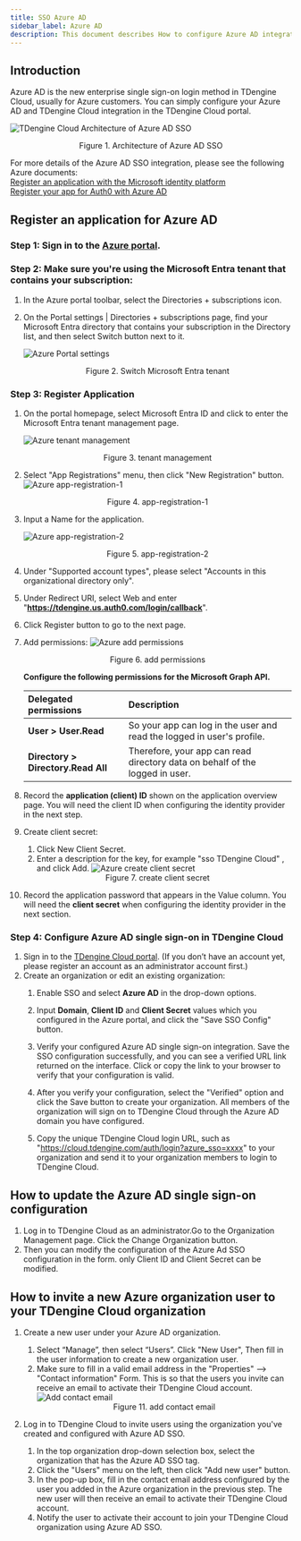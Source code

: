 ```yaml
---
title: SSO Azure AD
sidebar_label: Azure AD
description: This document describes How to configure Azure AD integration TDengine Cloud SSO.
---
```


<!-- markdownlint-disable MD033 -->
## Introduction

Azure AD is the new enterprise single sign-on login method in TDengine Cloud, usually for Azure customers. 
You can simply configure your Azure AD and TDengine Cloud integration in the TDengine Cloud portal.

![TDengine Cloud Architecture of Azure AD SSO](./azure-ad-sso-arch.webp)
<center><figcaption>Figure 1. Architecture of Azure AD SSO</figcaption></center>

For more details of the Azure AD SSO integration, please see the following Azure documents:  
[Register an application with the Microsoft identity platform](https://learn.microsoft.com/en-us/entra/identity-platform/quickstart-register-app)  
[Register your app for Auth0 with Azure AD](https://auth0.com/docs/authenticate/identity-providers/enterprise-identity-providers/azure-active-directory/v2#register-your-app-with-azure-ad)  


## Register an application for Azure AD

### Step 1: Sign in to the [Azure portal](https://portal.azure.com/).

### Step 2: Make sure you're using the Microsoft Entra tenant that contains your subscription:

1. In the Azure portal toolbar, select the Directories + subscriptions icon.
2. On the Portal settings | Directories + subscriptions page, find your Microsoft Entra directory that contains your subscription in the Directory list, and then select Switch button next to it.

   ![Azure Portal settings](./azure-portal-settings.webp)
   <center><figcaption>Figure 2. Switch Microsoft Entra tenant</figcaption></center>

### Step 3: Register Application

1. On the portal homepage, select Microsoft Entra ID and click to enter the Microsoft Entra tenant management page.

   ![Azure tenant management](./tenant-management.webp)
   <center><figcaption>Figure 3. tenant management </figcaption></center>

2. Select "App Registrations" menu, then click "New Registration" button.
   ![Azure app-registration-1](./app-registration.webp)
   <center><figcaption>Figure 4. app-registration-1 </figcaption></center>

3. Input a Name for the application.

   ![Azure app-registration-2](./app-registration-2.webp)
   <center><figcaption>Figure 5. app-registration-2 </figcaption></center>

4. Under "Supported account types", please select "Accounts in this organizational directory only".

5. Under Redirect URI, select Web and enter "**https://tdengine.us.auth0.com/login/callback**".

6. Click Register button to go to the next page.

7. Add permissions:
   ![Azure add permissions](./add-permission.webp)
   <center><figcaption>Figure 6. add permissions </figcaption></center>

   **Configure the following permissions for the Microsoft Graph API.**
   
   | Delegated permissions          | Description                                                                    |      
   |:-------------------------------|:-------------------------------------------------------------------------------|
   | **User > User.Read**	            | So your app can log in the user and read the logged in user's profile.         |
   | **Directory > Directory.Read All** | Therefore, your app can read directory data on behalf of the logged in user.   |
   
8. Record the **application (client) ID** shown on the application overview page. You will need the client ID when configuring the identity provider in the next step.
9. Create client secret:
   1. Click New Client Secret.
   2. Enter a description for the key, for example "sso TDengine Cloud" , and click Add.
   ![Azure create client secret](./create-client-secret.webp)
   <center><figcaption>Figure 7. create client secret </figcaption></center>
   
10. Record the application password that appears in the Value column. You will need the **client secret** when configuring the identity provider in the next section.

### Step 4: Configure Azure AD single sign-on in TDengine Cloud
1. Sign in to the [TDengine Cloud portal](https://cloud.tdengine.com/). (If you don’t have an account yet, please register an account as an administrator account first.)
2. Create an organization or edit an existing organization:
   1. Enable SSO and select **Azure AD** in the drop-down options.
     
   2. Input **Domain**, **Client ID** and **Client Secret** values which you configured in the Azure portal, and click the "Save SSO Config" button.
      
   3. Verify your configured Azure AD single sign-on integration.
    Save the SSO configuration successfully, and you can see a verified URL link returned on the interface. Click or copy the link to your browser to verify that your configuration is valid.
     
   4. After you verify your configuration, select the "Verified" option and click the Save button to create your organization. All members of the organization will sign on to TDengine Cloud through the Azure AD domain you have configured.
   5. Copy the unique TDengine Cloud login URL, such as "https://cloud.tdengine.com/auth/login?azure_sso=xxxx" to your organization and send it to your organization members to login to TDengine Cloud.
   
## How to update the Azure AD single sign-on configuration
1. Log in to TDengine Cloud as an administrator.Go to the Organization Management page. Click the Change Organization button.
2. Then you can modify the configuration of the Azure Ad SSO configuration in the form. only Client ID and Client Secret can be modified.
   
## How to invite a new Azure organization user to your TDengine Cloud organization
1. Create a new user under your Azure AD organization. 
   1. Select “Manage”, then select “Users”. Click "New User", Then fill in the user information to create a new organization user.
   2. Make sure to fill in a valid email address in the "Properties" --> "Contact information" Form. This is so that the users you invite can receive an email to activate their TDengine Cloud account.
      ![Add contact email](./contact-email.webp)
      <center><figcaption>Figure 11. add contact email </figcaption></center>

2. Log in to TDengine Cloud to invite users using the organization you've created and configured with Azure AD SSO.
   1. In the top organization drop-down selection box, select the organization that has the Azure AD SSO tag.
   2. Click the "Users" menu on the left, then click "Add new user" button.
   3. In the pop-up box, fill in the contact email address configured by the user you added in the Azure organization in the previous step. The new user will then receive an email to activate their TDengine Cloud account.
   4. Notify the user to activate their account to join your TDengine Cloud organization using Azure AD SSO.
